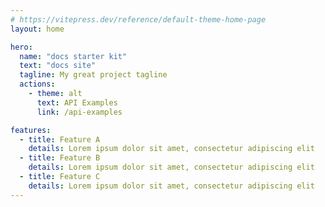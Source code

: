 ```yaml
---
# https://vitepress.dev/reference/default-theme-home-page
layout: home

hero:
  name: "docs starter kit"
  text: "docs site"
  tagline: My great project tagline
  actions:
    - theme: alt
      text: API Examples
      link: /api-examples

features:
  - title: Feature A
    details: Lorem ipsum dolor sit amet, consectetur adipiscing elit
  - title: Feature B
    details: Lorem ipsum dolor sit amet, consectetur adipiscing elit
  - title: Feature C
    details: Lorem ipsum dolor sit amet, consectetur adipiscing elit
---
```


